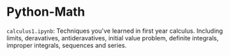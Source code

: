 # Python-Math

`calculus1.ipynb`: Techniques you've learned in first year calculus. Including limits, deravatives, antideravatives, initial value problem, definite integrals, improper integrals, sequences and series.

